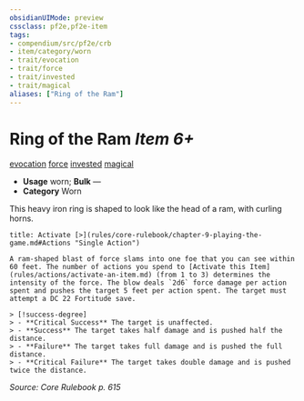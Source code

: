 ```yaml
---
obsidianUIMode: preview
cssclass: pf2e,pf2e-item
tags:
- compendium/src/pf2e/crb
- item/category/worn
- trait/evocation
- trait/force
- trait/invested
- trait/magical
aliases: ["Ring of the Ram"]
---
```

# Ring of the Ram *Item 6+*  
[evocation](rules/traits/evocation.md)  [force](rules/traits/force.md)  [invested](rules/traits/invested.md)  [magical](rules/traits/magical.md)  

- **Usage** worn; **Bulk** —
- **Category** Worn

This heavy iron ring is shaped to look like the head of a ram, with curling horns.

```ad-embed-ability
title: Activate [>](rules/core-rulebook/chapter-9-playing-the-game.md#Actions "Single Action")

A ram-shaped blast of force slams into one foe that you can see within 60 feet. The number of actions you spend to [Activate this Item](rules/actions/activate-an-item.md) (from 1 to 3) determines the intensity of the force. The blow deals `2d6` force damage per action spent and pushes the target 5 feet per action spent. The target must attempt a DC 22 Fortitude save.

> [!success-degree] 
> - **Critical Success** The target is unaffected.
> - **Success** The target takes half damage and is pushed half the distance.
> - **Failure** The target takes full damage and is pushed the full distance.
> - **Critical Failure** The target takes double damage and is pushed twice the distance.
```

*Source: Core Rulebook p. 615*
